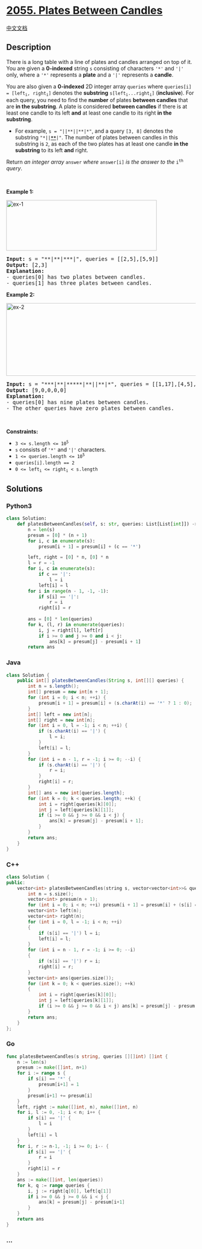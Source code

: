 # [2055. Plates Between Candles](https://leetcode.com/problems/plates-between-candles)

[中文文档](/solution/2000-2099/2055.Plates%20Between%20Candles/README.md)

## Description

<p>There is a long table with a line of plates and candles arranged on top of it. You are given a <strong>0-indexed</strong> string <code>s</code> consisting of characters <code>&#39;*&#39;</code> and <code>&#39;|&#39;</code> only, where a <code>&#39;*&#39;</code> represents a <strong>plate</strong> and a <code>&#39;|&#39;</code> represents a <strong>candle</strong>.</p>

<p>You are also given a <strong>0-indexed</strong> 2D integer array <code>queries</code> where <code>queries[i] = [left<sub>i</sub>, right<sub>i</sub>]</code> denotes the <strong>substring</strong> <code>s[left<sub>i</sub>...right<sub>i</sub>]</code> (<strong>inclusive</strong>). For each query, you need to find the <strong>number</strong> of plates <strong>between candles</strong> that are <strong>in the substring</strong>. A plate is considered <strong>between candles</strong> if there is at least one candle to its left <strong>and</strong> at least one candle to its right <strong>in the substring</strong>.</p>

<ul>
	<li>For example, <code>s = &quot;||**||**|*&quot;</code>, and a query <code>[3, 8]</code> denotes the substring <code>&quot;*||<strong><u>**</u></strong>|&quot;</code>. The number of plates between candles in this substring is <code>2</code>, as each of the two plates has at least one candle <strong>in the substring</strong> to its left <strong>and</strong> right.</li>
</ul>

<p>Return <em>an integer array</em> <code>answer</code> <em>where</em> <code>answer[i]</code> <em>is the answer to the</em> <code>i<sup>th</sup></code> <em>query</em>.</p>

<p>&nbsp;</p>
<p><strong>Example 1:</strong></p>
<img alt="ex-1" src="https://cdn.jsdelivr.net/gh/doocs/leetcode@main/solution/2000-2099/2055.Plates%20Between%20Candles/images/ex-1.png" style="width: 400px; height: 134px;" />
<pre>
<strong>Input:</strong> s = &quot;**|**|***|&quot;, queries = [[2,5],[5,9]]
<strong>Output:</strong> [2,3]
<strong>Explanation:</strong>
- queries[0] has two plates between candles.
- queries[1] has three plates between candles.
</pre>

<p><strong>Example 2:</strong></p>
<img alt="ex-2" src="https://cdn.jsdelivr.net/gh/doocs/leetcode@main/solution/2000-2099/2055.Plates%20Between%20Candles/images/ex-2.png" style="width: 600px; height: 193px;" />
<pre>
<strong>Input:</strong> s = &quot;***|**|*****|**||**|*&quot;, queries = [[1,17],[4,5],[14,17],[5,11],[15,16]]
<strong>Output:</strong> [9,0,0,0,0]
<strong>Explanation:</strong>
- queries[0] has nine plates between candles.
- The other queries have zero plates between candles.
</pre>

<p>&nbsp;</p>
<p><strong>Constraints:</strong></p>

<ul>
	<li><code>3 &lt;= s.length &lt;= 10<sup>5</sup></code></li>
	<li><code>s</code> consists of <code>&#39;*&#39;</code> and <code>&#39;|&#39;</code> characters.</li>
	<li><code>1 &lt;= queries.length &lt;= 10<sup>5</sup></code></li>
	<li><code>queries[i].length == 2</code></li>
	<li><code>0 &lt;= left<sub>i</sub> &lt;= right<sub>i</sub> &lt; s.length</code></li>
</ul>

## Solutions

<!-- tabs:start -->

### **Python3**

```python
class Solution:
    def platesBetweenCandles(self, s: str, queries: List[List[int]]) -> List[int]:
        n = len(s)
        presum = [0] * (n + 1)
        for i, c in enumerate(s):
            presum[i + 1] = presum[i] + (c == '*')

        left, right = [0] * n, [0] * n
        l = r = -1
        for i, c in enumerate(s):
            if c == '|':
                l = i
            left[i] = l
        for i in range(n - 1, -1, -1):
            if s[i] == '|':
                r = i
            right[i] = r
            
        ans = [0] * len(queries)
        for k, (l, r) in enumerate(queries):
            i, j = right[l], left[r]
            if i >= 0 and j >= 0 and i < j:
                ans[k] = presum[j] - presum[i + 1]
        return ans
```

### **Java**

```java
class Solution {
    public int[] platesBetweenCandles(String s, int[][] queries) {
        int n = s.length();
        int[] presum = new int[n + 1];
        for (int i = 0; i < n; ++i) {
            presum[i + 1] = presum[i] + (s.charAt(i) == '*' ? 1 : 0);
        }
        int[] left = new int[n];
        int[] right = new int[n];
        for (int i = 0, l = -1; i < n; ++i) {
            if (s.charAt(i) == '|') {
                l = i;
            }
            left[i] = l;
        }
        for (int i = n - 1, r = -1; i >= 0; --i) {
            if (s.charAt(i) == '|') {
                r = i;
            }
            right[i] = r;
        }
        int[] ans = new int[queries.length];
        for (int k = 0; k < queries.length; ++k) {
            int i = right[queries[k][0]];
            int j = left[queries[k][1]];
            if (i >= 0 && j >= 0 && i < j) {
                ans[k] = presum[j] - presum[i + 1];
            }
        }
        return ans;
    }
}
```

### **C++**

```cpp
class Solution {
public:
    vector<int> platesBetweenCandles(string s, vector<vector<int>>& queries) {
        int n = s.size();
        vector<int> presum(n + 1);
        for (int i = 0; i < n; ++i) presum[i + 1] = presum[i] + (s[i] == '*');
        vector<int> left(n);
        vector<int> right(n);
        for (int i = 0, l = -1; i < n; ++i)
        {
            if (s[i] == '|') l = i;
            left[i] = l;
        }
        for (int i = n - 1, r = -1; i >= 0; --i)
        {
            if (s[i] == '|') r = i;
            right[i] = r;
        }
        vector<int> ans(queries.size());
        for (int k = 0; k < queries.size(); ++k)
        {
            int i = right[queries[k][0]];
            int j = left[queries[k][1]];
            if (i >= 0 && j >= 0 && i < j) ans[k] = presum[j] - presum[i + 1];
        }
        return ans;
    }
};
```

### **Go**

```go
func platesBetweenCandles(s string, queries [][]int) []int {
	n := len(s)
	presum := make([]int, n+1)
	for i := range s {
		if s[i] == '*' {
			presum[i+1] = 1
		}
		presum[i+1] += presum[i]
	}
	left, right := make([]int, n), make([]int, n)
	for i, l := 0, -1; i < n; i++ {
		if s[i] == '|' {
			l = i
		}
		left[i] = l
	}
	for i, r := n-1, -1; i >= 0; i-- {
		if s[i] == '|' {
			r = i
		}
		right[i] = r
	}
	ans := make([]int, len(queries))
	for k, q := range queries {
		i, j := right[q[0]], left[q[1]]
		if i >= 0 && j >= 0 && i < j {
			ans[k] = presum[j] - presum[i+1]
		}
	}
	return ans
}
```

### **...**

```

```

<!-- tabs:end -->
